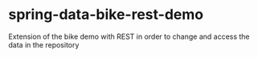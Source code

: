 # spring-data-bike-rest-demo
Extension of the bike demo with REST in order to change and access the data in the repository
